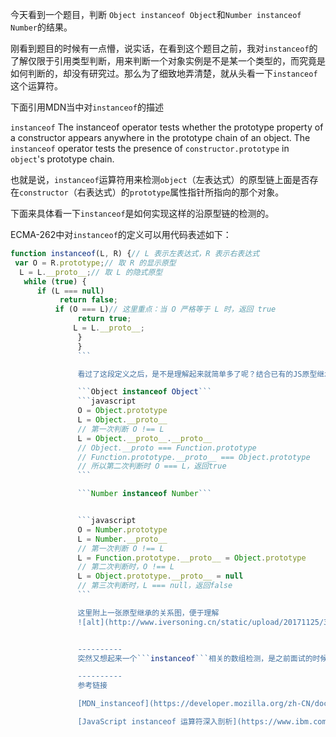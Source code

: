 今天看到一个题目，判断
```Object instanceof Object```和```Number instanceof Number```的结果。
<!--more-->
刚看到题目的时候有一点懵，说实话，在看到这个题目之前，我对```instanceof```的了解仅限于引用类型判断，用来判断一个对象实例是不是某一个类型的，而究竟是如何判断的，却没有研究过。那么为了细致地弄清楚，就从头看一下```instanceof```这个运算符。

下面引用MDN当中对```instanceof```的描述

> 
```instanceof``` The instanceof operator tests whether the prototype property of a constructor appears anywhere in the prototype chain of an object. The ```instanceof``` operator tests the presence of ```constructor.prototype``` in ```object```'s prototype chain.

也就是说，```instanceof```运算符用来检测```object```（左表达式）的原型链上面是否存在```constructor```（右表达式）的```prototype```属性指针所指向的那个对象。

下面来具体看一下```instanceof```是如何实现这样的沿原型链的检测的。

ECMA-262中对```instanceof```的定义可以用代码表述如下：

```javascript
function instanceof(L, R) {// L 表示左表达式，R 表示右表达式
 var O = R.prototype;// 取 R 的显示原型
  L = L.__proto__;// 取 L 的隐式原型
   while (true) { 
      if (L === null) 
           return false; 
	      if (O === L)// 这里重点：当 O 严格等于 L 时，返回 true 
	           return true; 
		      L = L.__proto__; 
		       } 
		       }
		       ```

		       看过了这段定义之后，是不是理解起来就简单多了呢？结合已有的JS原型继承的知识，再回过来看一下刚刚的题目```Object instanceof Object```和```Number instanceof Number```

		       ```Object instanceof Object```
		       ```javascript
		       O = Object.prototype
		       L = Object.__proto__
		       // 第一次判断 O !== L
		       L = Object.__proto__.__proto__
		       // Object.__proto === Function.prototype
		       // Function.prototype.__proto__ === Object.prototype
		       // 所以第二次判断时 O === L，返回true
		       ```

		       ```Number instanceof Number```


		       ```javascript
		       O = Number.prototype
		       L = Number.__proto__
		       // 第一次判断 O !== L
		       L = Function.prototype.__proto__ = Object.prototype
		       // 第二次判断时，O !== L
		       L = Object.prototype.__proto__ = null
		       // 第三次判断时，L === null，返回false
		       ```

		       这里附上一张原型继承的关系图，便于理解
		       ![alt](http://www.iversoning.cn/static/upload/20171125/3txrwdS9M2k6leMhIgOw.jpg)


		       ----------
		       突然又想起来一个```instanceof```相关的数组检测，是之前面试的时候被问到的，当在多个frame当中，采用```arrayInstance instanceof Array```去判断一个实例究竟是不是数组类型会有问题，因为多个frame就有多个全局环境，每个全局环境有自己的Array构造函数，当判断某一个frame中的对象实例是不是其他frame中Array构造函数的实例时，结果当然是false。所以在这种情况下，需要借助toString或者Array.isArray来完成任务。

		       ----------
		       参考链接

		       [MDN_instanceof](https://developer.mozilla.org/zh-CN/docs/Web/JavaScript/Reference/Operators/instanceof)

		       [JavaScript instanceof 运算符深入剖析](https://www.ibm.com/developerworks/cn/web/1306_jiangjj_jsinstanceof/index.html)
